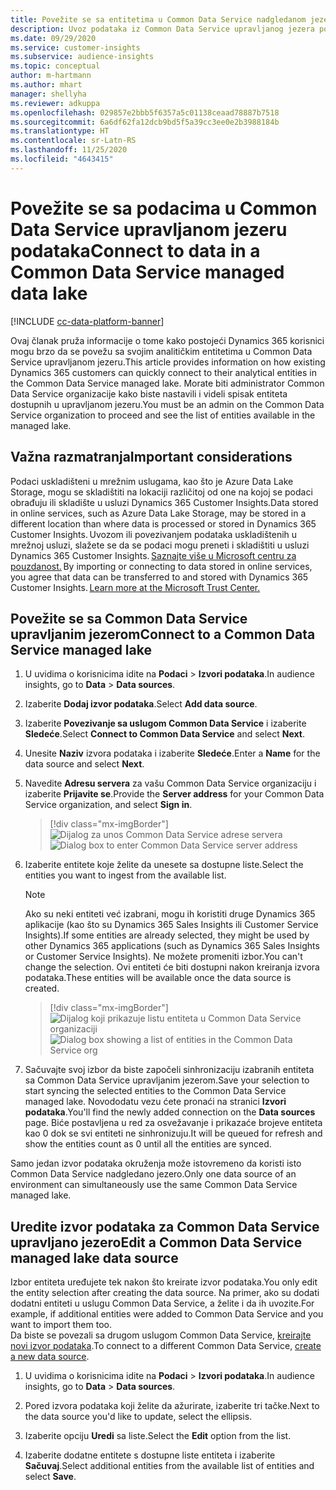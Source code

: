 ```yaml
---
title: Povežite se sa entitetima u Common Data Service nadgledanom jezeru
description: Uvoz podataka iz Common Data Service upravljanog jezera podataka.
ms.date: 09/29/2020
ms.service: customer-insights
ms.subservice: audience-insights
ms.topic: conceptual
author: m-hartmann
ms.author: mhart
manager: shellyha
ms.reviewer: adkuppa
ms.openlocfilehash: 029857e2bbb5f6357a5c01138ceaad78887b7518
ms.sourcegitcommit: 6a6df62fa12dcb9bd5f5a39cc3ee0e2b3988184b
ms.translationtype: HT
ms.contentlocale: sr-Latn-RS
ms.lasthandoff: 11/25/2020
ms.locfileid: "4643415"
---
```

# <a name="connect-to-data-in-a-common-data-service-managed-data-lake"></a><span data-ttu-id="da2f1-103">Povežite se sa podacima u Common Data Service upravljanom jezeru podataka</span><span class="sxs-lookup"><span data-stu-id="da2f1-103">Connect to data in a Common Data Service managed data lake</span></span>

[!INCLUDE [cc-data-platform-banner](../includes/cc-data-platform-banner.md)]

<span data-ttu-id="da2f1-104">Ovaj članak pruža informacije o tome kako postojeći Dynamics 365 korisnici mogu brzo da se povežu sa svojim analitičkim entitetima u Common Data Service upravljanom jezeru.</span><span class="sxs-lookup"><span data-stu-id="da2f1-104">This article provides information on how existing Dynamics 365 customers can quickly connect to their analytical entities in the Common Data Service managed lake.</span></span> <span data-ttu-id="da2f1-105">Morate biti administrator Common Data Service organizacije kako biste nastavili i videli spisak entiteta dostupnih u upravljanom jezeru.</span><span class="sxs-lookup"><span data-stu-id="da2f1-105">You must be an admin on the Common Data Service organization to proceed and see the list of entities available in the managed lake.</span></span>

## <a name="important-considerations"></a><span data-ttu-id="da2f1-106">Važna razmatranja</span><span class="sxs-lookup"><span data-stu-id="da2f1-106">Important considerations</span></span>

<span data-ttu-id="da2f1-107">Podaci uskladišteni u mrežnim uslugama, kao što je Azure Data Lake Storage, mogu se skladištiti na lokaciji različitoj od one na kojoj se podaci obrađuju ili skladište u usluzi Dynamics 365 Customer Insights.</span><span class="sxs-lookup"><span data-stu-id="da2f1-107">Data stored in online services, such as Azure Data Lake Storage, may be stored in a different location than where data is processed or stored in Dynamics 365 Customer Insights.</span></span><span data-ttu-id="da2f1-108"> Uvozom ili povezivanjem podataka uskladištenih u mrežnoj usluzi, slažete se da se podaci mogu preneti i skladištiti u usluzi Dynamics 365 Customer Insights. [Saznajte više u Microsoft centru za pouzdanost.](https://www.microsoft.com/trust-center)</span><span class="sxs-lookup"><span data-stu-id="da2f1-108"> By importing or connecting to data stored in online services, you agree that data can be transferred to and stored with Dynamics 365 Customer Insights. [Learn more at the Microsoft Trust Center.](https://www.microsoft.com/trust-center)</span></span>

## <a name="connect-to-a-common-data-service-managed-lake"></a><span data-ttu-id="da2f1-109">Povežite se sa Common Data Service upravljanim jezerom</span><span class="sxs-lookup"><span data-stu-id="da2f1-109">Connect to a Common Data Service managed lake</span></span>

1. <span data-ttu-id="da2f1-110">U uvidima o korisnicima idite na **Podaci** > **Izvori podataka**.</span><span class="sxs-lookup"><span data-stu-id="da2f1-110">In audience insights, go to **Data** > **Data sources**.</span></span>

2. <span data-ttu-id="da2f1-111">Izaberite **Dodaj izvor podataka**.</span><span class="sxs-lookup"><span data-stu-id="da2f1-111">Select **Add data source**.</span></span>

3. <span data-ttu-id="da2f1-112">Izaberite **Povezivanje sa uslugom Common Data Service** i izaberite **Sledeće**.</span><span class="sxs-lookup"><span data-stu-id="da2f1-112">Select **Connect to Common Data Service** and select **Next**.</span></span>

4. <span data-ttu-id="da2f1-113">Unesite **Naziv** izvora podataka i izaberite **Sledeće**.</span><span class="sxs-lookup"><span data-stu-id="da2f1-113">Enter a **Name** for the data source and select **Next**.</span></span>

5. <span data-ttu-id="da2f1-114">Navedite **Adresu servera** za vašu Common Data Service organizaciju i izaberite **Prijavite se**.</span><span class="sxs-lookup"><span data-stu-id="da2f1-114">Provide the **Server address** for your Common Data Service organization, and select **Sign in**.</span></span>

   > [!div class="mx-imgBorder"]
   > <span data-ttu-id="da2f1-115">![Dijalog za unos Common Data Service adrese servera](media/enter-CDS-org-details.png)</span><span class="sxs-lookup"><span data-stu-id="da2f1-115">![Dialog box to enter Common Data Service server address](media/enter-CDS-org-details.png)</span></span>

6. <span data-ttu-id="da2f1-116">Izaberite entitete koje želite da unesete sa dostupne liste.</span><span class="sxs-lookup"><span data-stu-id="da2f1-116">Select the entities you want to ingest from the available list.</span></span>    

   > [!NOTE]
   > <span data-ttu-id="da2f1-117">Ako su neki entiteti već izabrani, mogu ih koristiti druge Dynamics 365 aplikacije (kao što su Dynamics 365 Sales Insights ili Customer Service Insights).</span><span class="sxs-lookup"><span data-stu-id="da2f1-117">If some entities are already selected, they might be used by other Dynamics 365 applications (such as Dynamics 365 Sales Insights or Customer Service Insights).</span></span> <span data-ttu-id="da2f1-118">Ne možete promeniti izbor.</span><span class="sxs-lookup"><span data-stu-id="da2f1-118">You can't change the selection.</span></span> <span data-ttu-id="da2f1-119">Ovi entiteti će biti dostupni nakon kreiranja izvora podataka.</span><span class="sxs-lookup"><span data-stu-id="da2f1-119">These entities will be available once the data source is created.</span></span>

   > [!div class="mx-imgBorder"]
   > <span data-ttu-id="da2f1-120">![Dijalog koji prikazuje listu entiteta u Common Data Service organizaciji](media/select-analytical-entities.png)</span><span class="sxs-lookup"><span data-stu-id="da2f1-120">![Dialog box showing a list of entities in the Common Data Service org](media/select-analytical-entities.png)</span></span>

7. <span data-ttu-id="da2f1-121">Sačuvajte svoj izbor da biste započeli sinhronizaciju izabranih entiteta sa Common Data Service upravljanim jezerom.</span><span class="sxs-lookup"><span data-stu-id="da2f1-121">Save your selection to start syncing the selected entities to the Common Data Service managed lake.</span></span> <span data-ttu-id="da2f1-122">Novododatu vezu ćete pronaći na stranici **Izvori podataka**.</span><span class="sxs-lookup"><span data-stu-id="da2f1-122">You'll find the newly added connection on the **Data sources** page.</span></span> <span data-ttu-id="da2f1-123">Biće postavljena u red za osvežavanje i prikazaće brojeve entiteta kao 0 dok se svi entiteti ne sinhronizuju.</span><span class="sxs-lookup"><span data-stu-id="da2f1-123">It will be queued for refresh and show the entities count as 0 until all the entities are synced.</span></span>

<span data-ttu-id="da2f1-124">Samo jedan izvor podataka okruženja može istovremeno da koristi isto Common Data Service nadgledano jezero.</span><span class="sxs-lookup"><span data-stu-id="da2f1-124">Only one data source of an environment can simultaneously use the same Common Data Service managed lake.</span></span>

## <a name="edit-a-common-data-service-managed-lake-data-source"></a><span data-ttu-id="da2f1-125">Uredite izvor podataka za Common Data Service upravljano jezero</span><span class="sxs-lookup"><span data-stu-id="da2f1-125">Edit a Common Data Service managed lake data source</span></span>

<span data-ttu-id="da2f1-126">Izbor entiteta uređujete tek nakon što kreirate izvor podataka.</span><span class="sxs-lookup"><span data-stu-id="da2f1-126">You only edit the entity selection after creating the data source.</span></span> <span data-ttu-id="da2f1-127">Na primer, ako su dodati dodatni entiteti u uslugu Common Data Service, a želite i da ih uvozite.</span><span class="sxs-lookup"><span data-stu-id="da2f1-127">For example, if additional entities were added to Common Data Service and you want to import them too.</span></span>    
<span data-ttu-id="da2f1-128">Da biste se povezali sa drugom uslugom Common Data Service, [kreirajte novi izvor podataka](#connect-to-a-common-data-service-managed-lake).</span><span class="sxs-lookup"><span data-stu-id="da2f1-128">To connect to a different Common Data Service, [create a new data source](#connect-to-a-common-data-service-managed-lake).</span></span>

1. <span data-ttu-id="da2f1-129">U uvidima o korisnicima idite na **Podaci** > **Izvori podataka**.</span><span class="sxs-lookup"><span data-stu-id="da2f1-129">In audience insights, go to **Data** > **Data sources**.</span></span>

2. <span data-ttu-id="da2f1-130">Pored izvora podataka koji želite da ažurirate, izaberite tri tačke.</span><span class="sxs-lookup"><span data-stu-id="da2f1-130">Next to the data source you'd like to update, select the ellipsis.</span></span>

3. <span data-ttu-id="da2f1-131">Izaberite opciju **Uredi** sa liste.</span><span class="sxs-lookup"><span data-stu-id="da2f1-131">Select the **Edit** option from the list.</span></span>

4. <span data-ttu-id="da2f1-132">Izaberite dodatne entitete s dostupne liste entiteta i izaberite **Sačuvaj**.</span><span class="sxs-lookup"><span data-stu-id="da2f1-132">Select additional entities from the available list of entities and select **Save**.</span></span>
